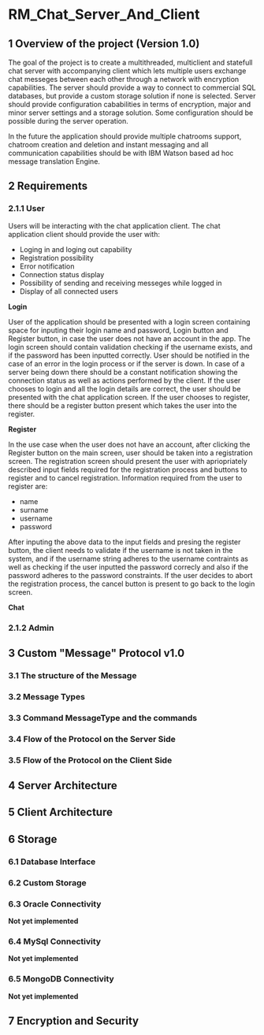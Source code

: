 # RM_Chat_Server_And_Client
## 1 Overview of the project (Version 1.0)
The goal of the project is to create a multithreaded, multiclient and statefull chat server with accompanying client which lets multiple users exchange chat messeges between each other through a network with encryption capabilities. The server should provide a way to connect to commercial SQL databases, but provide a custom storage solution if none is selected.  Server should provide configuration cababilities in terms of encryption, major and minor server settings and a storage solution. Some configuration should be possible during the server operation.

In the future the application should provide multiple chatrooms support, chatroom creation and deletion and instant messaging and all communication capabilities should be with IBM Watson based ad hoc message translation Engine.
## 2 Requirements
### 2.1.1 User
Users will be interacting with the chat application client. The chat application client should provide the user with:
* Loging in and loging out capability
* Registration possibility
* Error notification
* Connection status display
* Possibility of sending and receiving messeges while logged in
* Display of all connected users

**Login**

User of the application should be presented with a login screen containing space for inputing their login name and password, Login button and Register button, in case the user does not have an account in the app. The login screen should contain validation checking if the username exists, and if the password has been inputted correctly. User should be notified in the case of an error in the login process or if the server is down. In case of a server being down there should be a constant notification showing the connection status as well as actions performed by the client. If the user chooses to login and all the login details are correct, the user should be presented with the chat application screen. If the user chooses to register, there should be a register button present which takes the user into the register.

**Register**

In the use case when the user does not have an account, after clicking the Register button on the main screen, user should be taken into a registration screen. The registration screen should present the user with apriopriately described input fields required for the registration process and buttons to register and to cancel registration. Information required from the user to register are:
* name
* surname
* username
* password

After inputing the above data to the input fields and presing the register button, the client needs to validate if the username is not taken in the system, and if the username string adheres to the username contraints as well as checking if the user inputted the password correcly and also if the password adheres to the password constraints. If the user decides to abort the registration process, the cancel button is present to go back to the login screen.

**Chat**

### 2.1.2 Admin
## 3 Custom "Message" Protocol v1.0
### 3.1 The structure of the Message
### 3.2 Message Types
### 3.3 Command MessageType and the commands
### 3.4 Flow of the Protocol on the Server Side
### 3.5 Flow of the Protocol on the Client Side
## 4 Server Architecture
## 5 Client Architecture
## 6 Storage
### 6.1 Database Interface
### 6.2 Custom Storage
### 6.3 Oracle Connectivity
**Not yet implemented**
### 6.4 MySql Connectivity
**Not yet implemented**
### 6.5 MongoDB Connectivity
**Not yet implemented**
## 7 Encryption and Security
